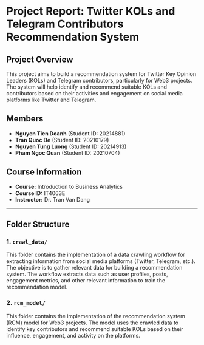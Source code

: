 # Project Report: Twitter KOLs and Telegram Contributors Recommendation System

## Project Overview
This project aims to build a recommendation system for Twitter Key Opinion Leaders (KOLs) and Telegram contributors, particularly for Web3 projects. The system will help identify and recommend suitable KOLs and contributors based on their activities and engagement on social media platforms like Twitter and Telegram.

## Members
- **Nguyen Tien Doanh** (Student ID: 20214881)
- **Tran Quoc De** (Student ID: 20210179)
- **Nguyen Tung Luong** (Student ID: 20214913)
- **Pham Ngoc Quan** (Student ID: 20210704)

## Course Information
- **Course:** Introduction to Business Analytics
- **Course ID:** IT4063E
- **Instructor:** Dr. Tran Van Dang

---

## Folder Structure

### 1. `crawl_data/`
This folder contains the implementation of a data crawling workflow for extracting information from social media platforms (Twitter, Telegram, etc.). The objective is to gather relevant data for building a recommendation system. The workflow extracts data such as user profiles, posts, engagement metrics, and other relevant information to train the recommendation model.



### 2. `rcm_model/`
This folder contains the implementation of the recommendation system (RCM) model for Web3 projects. The model uses the crawled data to identify key contributors and recommend suitable KOLs based on their influence, engagement, and activity on the platforms.

